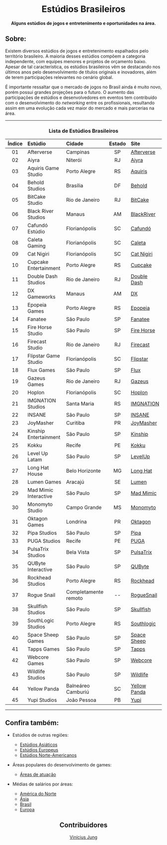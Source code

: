 <!--- HTML tags just to align items --->
<h1 align="center">
    Estúdios Brasileiros
</h1>
<h4 align="center">
    Alguns estúdios de jogos e entretenimento e oportunidades na área.
<h4>

<!-- A B C D E F G H I J K L M N O P Q R S T U V W X Y Z -->

## Sobre:

<p text-align="justify">

Existem diversos estúdios de jogos e entretenimento espalhados pelo território brasileiro. A maioria desses estúdios compõem a categoria independente, com equipes menores e projetos de orçamento baixo. Apesar de tal característica, os estúdios brasileiros vêm se destacando nos últimos anos pelo desenvolvimento de títulos originais e inovadores, além de terem participações relevantes no cenário global.

</p>
<p text-align="justify">

É importante ressaltar que o mercado de jogos no Brasil ainda é muito novo, porém possui grandes projeções para o futuro. O aumento das participações de estúdios e desenvolvedores em eventos tem contribuído com o desenvolvimento do *networking* entre os profissionais, resultando assim em uma evolução cada vez maior do mercado e mais parcerias na área.

</p>

<div align="center">

---

### Lista de Estúdios Brasileiros

| Índice |        Estúdio        |         Cidade       | Estado |                   Site                   |
|:------:|:----------------------|:---------------------|:------:|:-----------------------------------------|
|   01   | Afterverse            | Campinas             |   SP   | [Afterverse](afterverse.com)             |
|   02   | Aiyra                 | Niterói              |   RJ   | [Aiyra](www.aiyra.com)                   |
|   03   | Aquiris Game Studio   | Porto Alegre         |   RS   | [Aquiris](www.aquiris.com.br)            |
|   04   | Behold Studios        | Brasília             |   DF   | [Behold](www.beholdstudios.com.br)       |
|   05   | BitCake Studio        | Rio de Janeiro       |   RJ   | [BitCake](www.bitcake.studio)            |
|   06   | Black River Studios   | Manaus               |   AM   | [BlackRiver](blackriverstudios.net)      |
|   07   | Cafundó Estúdio       | Florianópolis        |   SC   | [Cafundó](www.cafundo.tv)                |
|   08   | Caleta Gaming         | Florianópolis        |   SC   | [Caleta](www.caletagaming.com)           |
|   09   | Cat Nigiri            | Florianópolis        |   SC   | [Cat Nigiri](www.catnigiri.com)          |
|   10   | Cupcake Entertainment | Porto Alegre         |   RS   | [Cupcake](cupcakese.com)                 |
|   11   | Double Dash Studios   | Rio de Janeiro       |   RJ   | [Double Dash](www.doubledashstudios.com) |
|   12   | DX Gameworks          | Manaus               |   AM   | [DX](dxgameworks.com)                    |
|   13   | Epopeia Games         | Porto Alegre         |   RS   | [Epopeia](www.epopeiagames.com)          |
|   14   | Fanatee               | São Paulo            |   SP   | [Fanatee](www.fanatee.com)               |
|   15   | Fire Horse Studio     | São Paulo            |   SP   | [Fire Horse](www.firehorse.com.br)       |
|   16   | Firecast Studio       | Rio de Janeiro       |   RJ   | [Firecast](firecaststudio.com)           |
|   17   | Flipstar Game Studio  | Florianópolis        |   SC   | [Flipstar](flipstar.com.br)              |
|   18   | Flux Games            | São Paulo            |   SP   | [Flux](www.flux.games)                   |
|   19   | Gazeus Games          | Rio de Janeiro       |   RJ   | [Gazeus](www.gazeus.com)                 |
|   20   | Hoplon                | Florianópolis        |   SC   | [Hoplon](www.hoplon.com)                 |
|   21   | IMGNATION Studios     | Santa Maria          |   RS   | [IMGNATION](imgnation.com.br)            |
|   22   | INSANE                | São Paulo            |   SP   | [INSANE](www.insa.ne)                    |
|   23   | JoyMasher             | Curitiba             |   PR   | [JoyMasher](joymasher.com)               |
|   24   | Kinship Entertainment | São Paulo            |   SP   | [Kinship](kinship.dev)                   |
|   25   | Kokku                 | Recife               |   PE   | [Kokku](kokku.com.br)                    |
|   26   | Level Up Latam        | São Paulo            |   SP   | [LevelUp](leveluplatam.com)              |
|   27   | Long Hat House        | Belo Horizonte       |   MG   | [Long Hat](longhathouse.com)             |
|   28   | Lumen Games           | Aracajú              |   SE   | [Lumen](lumen.games)                     |
|   29   | Mad Mimic Interactive | São Paulo            |   SP   | [Mad Mimic](www.madmimic.com)            |
|   30   | Monomyto Studio       | Campo Grande         |   MS   | [Monomyto](www.monomyto.com)             |
|   31   | Oktagon Games         | Londrina             |   PR   | [Oktagon](www.oktagon.com.br)            |
|   32   | Pipa Studios          | São Paulo            |   SP   | [Pipa](pipastudios.com)                  |
|   33   | PUGA Studios          | Recife               |   PE   | [PUGA](pugastudios.com)                  |
|   34   | PulsaTrix Studios     | Bela Vista           |   SP   | [PulsaTrix](www.pulsatrixstudios.com)    |
|   35   | QUByte Interactive    | São Paulo            |   SP   | [QUByte](www.qubyteinteractive.com)      |
|   36   | Rockhead Studios      | Porto Alegre         |   RS   | [Rockhead](rockheadgames.com)            |
|   37   | Rogue Snail           | Completamente remoto |   --   | [RogueSnail](www.roguesnail.com)         |
|   38   | Skullfish Studios     | São Paulo            |   SP   | [Skullfish](skullfishstudios.com)        |
|   39   | SouthLogic Studios    | Porto Alegre         |   RS   | [Southlogic](southlogic.com)             |
|   40   | Space Sheep Games     | São Paulo            |   SP   | [Space Sheep](spacesheepgames.com)       |
|   41   | Tapps Games           | São Paulo            |   SP   | [Tapps](tappsgames.com)                  |
|   42   | Webcore Games         | São Paulo            |   SP   | [Webcore](www.webcoregames.com)          |
|   43   | Wildlife Studios      | São Paulo            |   SP   | [Wildlife](wildlifestudios.com)          |
|   44   | Yellow Panda          | Balneáreo Camburiú   |   SC   | [Yellow Panda](www.yellowpanda.games)    |
|   45   | Yupi Studios          | João Pessoa          |   PB   | [Yupi](yupistudios.com)    |

</div>

---

## Confira também:

* Estúdios de outras regiões:
    * [Estúdios Asiáticos](pt-br/regiões/estúdios-asiáticos.md)
    * [Estúdios Europeus](pt-br/regiões/estúdios-europeus.md)
    * [Estúdios Norte-Americanos](pt-br/regiões/estúdios-norte_americanos.md)

* Áreas populares do desenvolvimento de games:
    * [Áreas de atuação](pt-br/áreas/áreas-de-atuação.md)

* Médias de salários por áreas:
    * [América do Norte](pt-br/salários/américa-do-norte.md)
    * [Ásia](pt-br/salários/ásia.md)
    * [Brasil](pt-br/salários/brasil.md)
    * [Europa](pt-br/salários/europa.md)

<div align="center">

## Contribuidores

[Vinícius Jung](https://github.com/Vinnie-Jung)

</div>